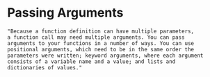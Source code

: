 # Passing Arguments

    "Because a function definition can have multiple parameters, 
    a function call may need multiple arguments. You can pass 
    arguments to your functions in a number of ways. You can use 
    positional arguments, which need to be in the same order the 
    parameters were written; keyword arguments, where each argument 
    consists of a variable name and a value; and lists and 
    dictionaries of values."